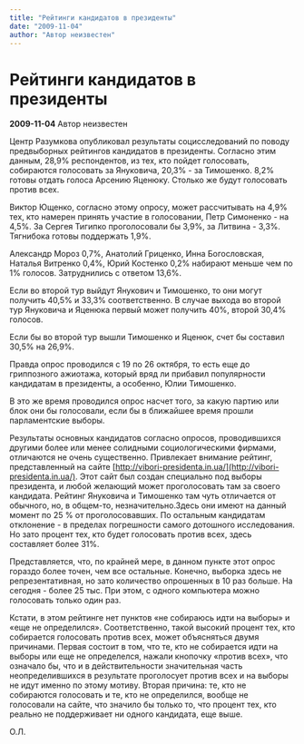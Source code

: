 ```yaml
---
title: "Рейтинги кандидатов в президенты"
date: "2009-11-04"
author: "Автор неизвестен"
---
```


# Рейтинги кандидатов в президенты

**2009-11-04** Автор неизвестен

Центр Разумкова опубликовал результаты социсследований по поводу предвыборных рейтингов кандидатов в президенты. Согласно этим данным, 28,9% респондентов, из тех, кто пойдет голосовать, собираются голосовать за Януковича, 20,3% - за Тимошенко. 8,2% готовы отдать голоса Арсению Яценюку. Столько же будут голосовать против всех.

Виктор Ющенко, согласно этому опросу, может рассчитывать на 4,9% тех, кто намерен принять участие в голосовании, Петр Симоненко - на 4,5%. За Сергея Тигипко проголосовали бы 3,9%, за Литвина - 3,3%. Тягнибока готовы поддержать 1,9%.

Александр Мороз 0,7%, Анатолий Гриценко, Инна Богословская, Наталья Витренко 0,4%, Юрий Костенко 0,2% набирают меньше чем по 1% голосов. Затруднились с ответом 13,6%.

Если во второй тур выйдут Янукович и Тимошенко, то они могут получить 40,5% и 33,3% соответственно. В случае выхода во второй тур Януковича и Яценюка первый может получить 40%, второй 30,4% голосов.

Если бы во второй тур вышли Тимошенко и Яценюк, счет бы составил 30,5% на 26,9%.

Правда опрос проводился с 19 по 26 октября, то есть еще до гриппозного ажиотажа, который вряд ли прибавил популярности кандидатам в президенты, а особенно, Юлии Тимошенко.

В это же время проводился опрос насчет того, за какую партию или блок они бы голосовали, если бы в ближайшее время прошли парламентские выборы.

Результаты основных кандидатов согласно опросов, проводившихся другими более или менее солидными социологическими фирмами, отличаются не очень существенно. Привлекает внимание рейтинг, представленный на сайте [http://vibori-presidenta.in.ua/](http://vibori-presidenta.in.ua/). Этот сайт был создан специально под выборы президента, и любой желающий может проголосовать там за своего кандидата. Рейтинг Януковича и Тимошенко там чуть отличается от обычного, но, в общем-то, незначительно.Здесь они имеют на данный момент по 25 % от проголосовавших. По остальным кандидатам отклонение - в пределах погрешности самого дотошного исследования. Но зато процент тех, кто будет голосовать против всех, здесь составляет более 31%.

Представляется, что, по крайней мере, в данном пункте этот опрос гораздо более точен, чем все остальные. Конечно, выборка здесь не репрезентативная, но зато количество опрошенных в 10 раз больше. На сегодня - более 25 тыс. При этом, с одного компьютера можно голосовать только один раз.

Кстати, в этом рейтинге нет пунктов «не собираюсь идти на выборы» и «еще не определился». Соответственно, такой высокий процент тех, кто собирается голосовать против всех, может объясняться двумя причинами. Первая состоит в том, что те, кто не собирается идти на выборы или еще не определелся, нажали кнопочку «против всех», что означало бы, что и в действительности значительная часть неопределившихся в результате проголосует против всех и на выборы не идут именно по этому мотиву. Вторая причина: те, кто не собираются голосовать и те, кто не определился, вообще не голосовали на сайте, что значило бы только то, что процент тех, кто реально не поддерживает ни одного кандидата, еще выше.

О.Л.